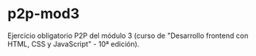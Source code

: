 # p2p-mod3
Ejercicio obligatorio P2P del módulo 3 (curso de "Desarrollo frontend con HTML, CSS y JavaScript" - 10ª edición).
